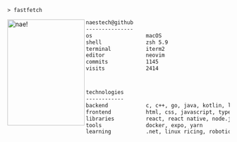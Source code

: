 ```console
> fastfetch
```

<img align="left" src="https://naes.tech/naes.png" alt="nae!" width="175" height="240" />

```txt
naestech@github
---------------
os                 macOS
shell              zsh 5.9
terminal           iterm2
editor             neovim
commits            1145
visits             2414
```

#

```txt
technologies
------------
backend            c, c++, go, java, kotlin, lua, python
frontend           html, css, javascript, typescript
libraries          react, react native, node.js, three.js
tools              docker, expo, yarn
learning           .net, linux ricing, robotics, shaders
```